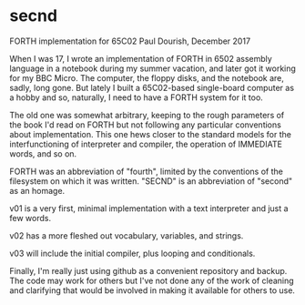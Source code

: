 # secnd
FORTH implementation for 65C02
Paul Dourish, December 2017

When I was 17, I wrote an implementation of FORTH in 6502 assembly
language in a notebook during my summer vacation, and later got
it working for my BBC Micro. The computer, the floppy disks, and the
notebook are, sadly, long gone. But lately I built a 65C02-based
single-board computer as a hobby and so, naturally, I need to have a
FORTH system for it too.

The old one was somewhat arbitrary, keeping to the rough parameters
of the book I'd read on FORTH but not following any particular
conventions about implementation. This one hews closer to the
standard models for the interfunctioning of interpreter and compiler,
the operation of IMMEDIATE words, and so on.

FORTH was an abbreviation of "fourth", limited by the conventions
of the filesystem on which it was written. "SECND" is an abbreviation
of "second" as an homage.

v01 is a very first, minimal implementation with a text interpreter
and just a few words.

v02 has a more fleshed out vocabulary, variables, and strings.

v03 will include the initial compiler, plus looping and conditionals.

Finally, I'm really just using github as a convenient repository
and backup. The code may work for others but I've not done any of
the work of cleaning and clarifying that would be involved in
making it available for others to use.
